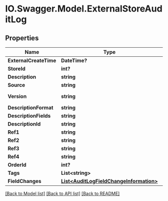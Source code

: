 # IO.Swagger.Model.ExternalStoreAuditLog
## Properties

Name | Type | Description | Notes
------------ | ------------- | ------------- | -------------
**ExternalCreateTime** | **DateTime?** | The time of creation of the event | [optional] 
**StoreId** | **int?** | Store Id | [optional] 
**Description** | **string** | Description | [optional] 
**Source** | **string** | Identifies the source of the log | [optional] 
**Version** | **string** | Identifies the version of the {Flipdish.PublicModels.V1.AuditLogs.ExternalStoreAuditLog.Source} | [optional] 
**DescriptionFormat** | **string** | Description with format placeholders | [optional] 
**DescriptionFields** | **string** | Description with format placeholders | [optional] 
**DescriptionId** | **string** | Description | [optional] 
**Ref1** | **string** | Ref (reference field) | [optional] 
**Ref2** | **string** | Ref2 (reference field) | [optional] 
**Ref3** | **string** | Ref3 (reference field) | [optional] 
**Ref4** | **string** | Ref4 (reference field) | [optional] 
**OrderId** | **int?** | Order Id | [optional] 
**Tags** | **List&lt;string&gt;** | Tags | [optional] 
**FieldChanges** | [**List&lt;AuditLogFieldChangeInformation&gt;**](AuditLogFieldChangeInformation.md) | Field changes list | [optional] 

[[Back to Model list]](../README.md#documentation-for-models) [[Back to API list]](../README.md#documentation-for-api-endpoints) [[Back to README]](../README.md)

